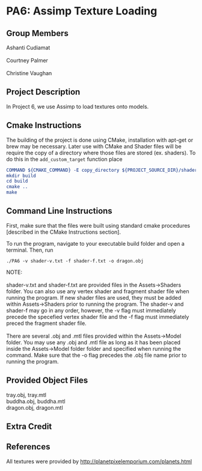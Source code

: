 # PA6: Assimp Texture Loading

## Group Members
Ashanti Cudiamat<br/><br/>
Courtney Palmer<br/><br/>
Christine Vaughan

## Project Description
In Project 6, we use Assimp to load textures onto models. 

## Cmake Instructions
The building of the project is done using CMake, installation with apt-get or brew may be necessary. Later use with CMake and Shader files will be require the copy of a directory where those files are stored (ex. shaders). To do this in the ```add_custom_target``` function place 
```cmake
COMMAND ${CMAKE_COMMAND} -E copy_directory ${PROJECT_SOURCE_DIR}/shaders/ ${CMAKE_CURRENT_BINARY_DIR}/shaders
mkdir build
cd build
cmake ..
make
```

## Command Line Instructions
First, make sure that the files were built using standard cmake procedures [described in the CMake Instructions section].

To run the program, navigate to your executable build folder and open a terminal. Then, run
```
./PA6 -v shader-v.txt -f shader-f.txt -o dragon.obj
```
NOTE: <br/><br/>
       shader-v.txt and shader-f.txt are provided files in the Assets->Shaders folder. You can also use any vertex shader and fragment shader file when running the program. If new shader files are used, they must be added within Assets->Shaders prior to running the program. The shader-v and shader-f may go in any order, however, the -v flag must immediately precede the specefied vertex shader file and the -f flag must immediately preced the fragment shader file. <br/><br/>
       There are several .obj and .mtl files provided within the Assets->Model folder. You may use any .obj and .mtl file as long as it has been placed inside the Assets->Model folder folder and specified when running the command. Make sure that the -o flag precedes the .obj file name prior to running the program. 

## Provided Object Files
tray.obj, tray.mtl <br/>
buddha.obj, buddha.mtl <br/>
dragon.obj, dragon.mtl <br/>

## Extra Credit 

## References
All textures were provided by http://planetpixelemporium.com/planets.html